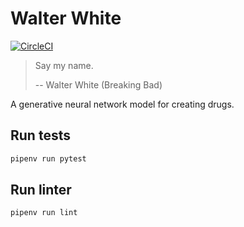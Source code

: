 # Walter White
[![CircleCI](https://circleci.com/gh/DiscoverAI/walter-white.svg?style=svg)](https://circleci.com/gh/DiscoverAI/walter-white)
> Say my name.
>
> -- Walter White (Breaking Bad)

A generative neural network model for creating drugs.

## Run tests
```bash
pipenv run pytest
```

## Run linter
```bash
pipenv run lint
```
